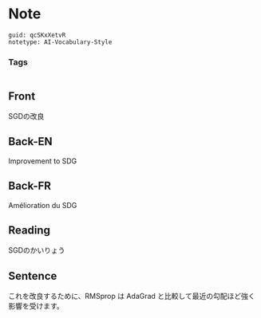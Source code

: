 # Note
```
guid: qcSKxXetvR
notetype: AI-Vocabulary-Style
```

### Tags
```
```

## Front
SGDの改良

## Back-EN
Improvement to SDG

## Back-FR
Amélioration du SDG

## Reading
SGDのかいりょう

## Sentence
これを改良するために、RMSprop は AdaGrad と比較して最近の勾配ほど強く影響を受けます。
